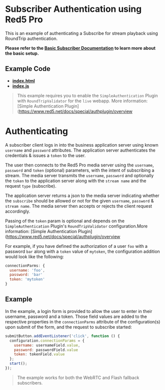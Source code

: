 # Subscriber Authentication using Red5 Pro

This is an example of authenticating a Subscribe for stream playback using RoundTrip authentication.

**Please refer to the [Basic Subscriber Documentation](../subscriberStreamManagerProxy/README.md) to learn more about the basic setup.**

## Example Code

- **[index.html](index.html)**
- **[index.js](index.js)**

> This example requires you to enable the `SimpleAuthentication` Plugin with `RoundTripValidator` for the `live` webapp. More information: [Simple Authentication Plugin](https://www.red5.net/docs/special/authplugin/overview

# Authenticating

A subscriber client logs in into the business application server using known `username` and `password` attributes. The application server authenticates the credentials & issues a `token` to the user.

The user then connects to the Red5 Pro media server using the `username`, `password` and `token` (optional) parameters, with the intent of subscribing a stream. The media server transmits the `username`, `password` and optionally the `token` to the application server along with the `stream name` and the request `type` (subscribe).

The application server returns a json to the media server indicating whether the `subscribe` should be allowed or not for the given `username`, `password` & `stream name`. The media server then accepts or rejects the client request accordingly.

Passing of the `token` param is optional and depends on the `SimpleAuthentication` Plugin's `RoundTripValidator` configuration.More information: [Simple Authentication Plugin](https://www.red5.net/docs/special/authplugin/overview

For example, if you have defined the authorization of a user `foo` with a password `bar` along with a `token` value of `mytoken`, the configuration addition would look like the following:

```js
connectionParms: {
  username: 'foo',
  password: 'bar'
  token: 'mytoken'
}
```

## Example

In the example, a login form is provided to allow the user to enter in their username, password and a token. Those field values are added to the respective properties in the `connectionParms` attribute of the configuration(s) upon submit of the form, and the request to subscribe started:

```js
submitButton.addEventListener('click', function () {
  configuration.connectionParams = {
    username: usernameField.value,
    password: passwordField.value
    token: tokenField.value
  };
  start();
});
```

> The example works for both the WebRTC and Flash fallback subscribers.
